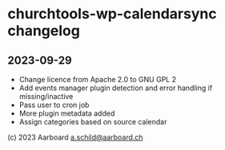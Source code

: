 # churchtools-wp-calendarsync changelog

## 2023-09-29
- Change licence from Apache 2.0 to GNU GPL 2
- Add events manager plugin detection and error handling if missing/inactive
- Pass user to cron job
- More plugin metadata added
- Assign categories based on source calendar

(c) 2023 Aarboard a.schild@aarboard.ch
